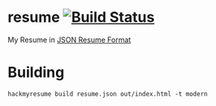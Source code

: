 # resume [![Build Status](https://travis-ci.org/bbourqu/resume.svg?branch=master)](https://travis-ci.org/bbourqu/resume)
My Resume in [JSON Resume Format](https://jsonresume.org/schema/)


# Building
```shell
hackmyresume build resume.json out/index.html -t modern 
```

